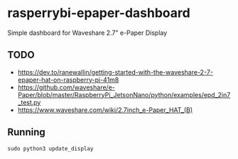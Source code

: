 # rasperrybi-epaper-dashboard
Simple dashboard for Waveshare 2.7" e-Paper Display

## TODO

- <https://dev.to/ranewallin/getting-started-with-the-waveshare-2-7-epaper-hat-on-raspberry-pi-41m8>
- <https://github.com/waveshare/e-Paper/blob/master/RaspberryPi_JetsonNano/python/examples/epd_2in7_test.py>
- <https://www.waveshare.com/wiki/2.7inch_e-Paper_HAT_(B)>

## Running

`sudo python3 update_display`
